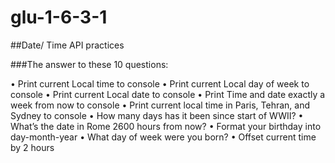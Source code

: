 # glu-1-6-3-1
##Date/ Time API practices 

###The answer to these 10 questions:

•	Print current Local time to console 
•	Print current Local day of week to console 
•	Print current Local date to console
•	Print Time and date exactly a week from now to console 
•	Print current local time in Paris, Tehran, and Sydney to console
•	How many days has it been since start of WWII?
•	What’s the date in Rome 2600 hours from now?
•	Format your birthday into day-month-year
•	What day of week were you born?
•	Offset current time by 2 hours 

